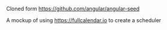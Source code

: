 Cloned form  https://github.com/angular/angular-seed

A mockup of using https://fullcalendar.io to create a scheduler